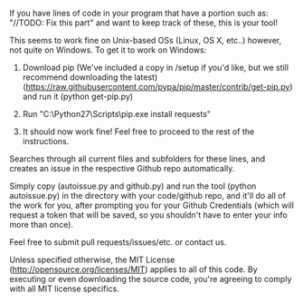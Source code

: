 If you have lines of code in your program that have a portion such as: "//TODO: Fix this part" and want to keep track of these, this is your tool!

This seems to work fine on Unix-based OSs (Linux, OS X, etc..) however, not quite on Windows.
To get it to work on Windows:

1. Download pip (We've included a copy in /setup if you'd like, but we still recommend downloading the latest) (https://raw.githubusercontent.com/pypa/pip/master/contrib/get-pip.py) and run it (python get-pip.py)

2. Run "C:\Python27\Scripts\pip.exe install requests"

3. It should now work fine! Feel free to proceed to the rest of the instructions.

Searches through all current files and subfolders for these lines, and creates an issue in the respective Github repo automatically. 

Simply copy (autoissue.py and github.py) and run the tool (python autoissue.py) in the directory with your code/github repo, and it'll do all of the work for you, after prompting you for your Github Credentials (which will request a token that will be saved, so you shouldn't have to enter your info more than once).

Feel free to submit pull requests/issues/etc. or contact us.

Unless specified otherwise, the MIT License (http://opensource.org/licenses/MIT) applies to all of this code. By executing or even downloading the source code, you're agreeing to comply with all MIT license specifics. 
